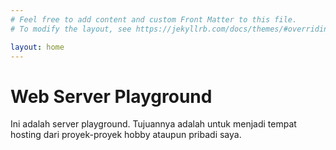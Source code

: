 ```yaml
---
# Feel free to add content and custom Front Matter to this file.
# To modify the layout, see https://jekyllrb.com/docs/themes/#overriding-theme-defaults

layout: home
---
```


# Web Server Playground

Ini adalah server playground. Tujuannya adalah untuk menjadi tempat hosting dari proyek-proyek hobby ataupun pribadi saya.
